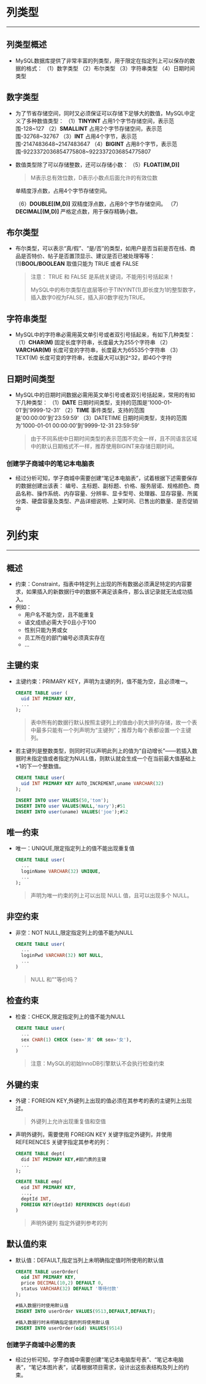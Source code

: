 # 列类型

---

## 列类型概述

  * MySQL数据库提供了非常丰富的列类型，用于限定在指定列上可以保存的数据的格式：
 （1）数字类型
 （2）布尔类型
 （3）字符串类型
 （4）日期时间类型

## 数字类型

  * 为了节省存储空间，同时又必须保证可以存储下足够大的数值，MySQL中定义了多种数值类型：
    （1）**TINYINT**
    占用1个字节存储空间，表示范围-128~127
    （2）**SMALLINT**
    占用2个字节存储空间，表示范围-32768~32767
    （3）**INT**
    占用4个字节，表示范围-2147483648~2147483647
    （4）**BIGINT**
    占用8个字节，表示范围-9223372036854775808~9223372036854775807
  * 数值类型除了可以存储整数，还可以存储小数：
    （5）**FLOAT[(M,D)]**
      >M表示总有效位数，D表示小数点后面允许的有效位数

      单精度浮点数，占用4个字节存储空间。

    （6）**DOUBLE[(M,D)]**
      双精度浮点数，占用8个字节存储空间。
    （7）**DECIMAL[(M,D)]**
      严格定点数，用于保存精确小数。

## 布尔类型

  * 布尔类型，可以表示“真/假”、“是/否”的类型，如用户是否当前是否在线、商品是否特价、帖子是否置顶显示、建议是否已被处理等等：
    (1)**BOOL/BOOLEAN**
    取值只能为 TRUE 或者 FALSE
    >注意：
    >TRUE 和 FALSE 是系统关键词，不能用引号括起来！
    >
    >MySQL中的布尔类型在底层等价于TINYINT(1),即长度为1的整型数字，插入数字0视为FALSE，插入非0数字视为TRUE。

## 字符串类型

  * MySQL中的字符串必需用英文单引号或者双引号括起来，有如下几种类型：
    （1）**CHAR(M)**
    固定长度字符串，长度最大为255个字符串
    （2）**VARCHAR(M)**
    长度可变的字符串，长度最大为65535个字符串
    （3）TEXT(M)
    长度可变的字符串，长度最大可以到2^32，即4G个字符

## 日期时间类型

  * MySQL中的日期时间数据必需用英文单引号或者双引号括起来，常用的有如下几种类型：
    （1）**DATE**
    日期时间类型，支持的范围是'1000-01-01'到'9999-12-31'
    （2）**TIME**
    事件类型，支持的范围是'00:00:00'到'23:59:59'
    （3）DATETIME
    日期时间类型，支持的范围为'1000-01-01 00:00:00'到'9999-12-31 23:59:59'
    >由于不同系统中日期时间类型的表示范围不完全一样，且不同语言区域中的默认日期格式不一样，推荐使用BIGINT来存储日期时间。

### 创建学子商城中的笔记本电脑表

  * 经过分析可知，学子商城中需要创建“笔记本电脑表”，试着根据下述需要保存的数据创建出该表：
    编号、主标题、副标题、价格、服务层诺、规格颜色、商品名称、操作系统、内存容量、分辨率、显卡型号、处理器、显存容量、所属分类、硬盘容量及类型、产品详细说明、上架时间、已售出的数量、是否促销中

# 列约束

---

## 概述

  * 约束：Constraint，指表中特定列上出现的所有数据必须满足特定的内容要求，如果插入的新数据行中的数据不满足该条件，那么该记录就无法成功插入。
  * 例如：
    * 用户名不能为空，且不能重复
    * 语文成绩必需大于0且小于100
    * 性别只能为男或女
    * 员工所在的部门编号必须真实存在
    * ...

## 主键约束

  * 主键约束：PRIMARY KEY，声明为主键的列，值不能为空，且必须唯一。

    ```sql
    CREATE TABLE user (
      uid INT PRIMARY KEY,
      ...
    );
    ```

    >表中所有的数据行默认按照主键列上的值由小到大排列存储，故一个表中最多只能有一个列声明为“主键列”；推荐为每个表都设置一个主键列。

  * 若主键列是整数类型，则同时可以声明此列上的值为“自动增长”——若插入数据时未指定值或者指定为NULL值，则默认就会生成一个在当前最大值基础上+1的下一个整数值。

    ```sql
    CREATE TABLE user(
      uid INT PRIMARY KEY AUTO_INCREMENT,uname VARCHAR(32)
    );
    ```

    ```sql
    INSERT INTO user VALUES(50,'tom');
    INSERT INTO user VALUES(NULL,'mary');#51
    INSERT INTO user(uname) VALUES('joe');#52
    ```

## 唯一约束

  * 唯一：UNIQUE,限定指定列上的值不能出现重复值

    ```sql
    CREATE TABLE user(
      ...
      loginName VARCHAR(32) UNIQUE,
      ...
    );
    ```

    >声明为唯一约束的列上可以出现 NULL 值，且可以出现多个 NULL。

## 非空约束

  * 非空：NOT NULL,限定指定列上的值不能为NULL

    ```sql
    CREATE TABLE user(
      ...
      loginPwd VARCHAR(32) NOT NULL,
      ...
    )
    ```

    >NULL 和""等价吗？

## 检查约束

  * 检查：CHECK,限定指定列上的值不能为NULL

    ```sql
    CREATE TABLE user(
      ...
      sex CHAR(1) CHECK (sex='男' OR sex='女'),
      ...
    )
    ```

    >注意：MySQL的初始InnoDB引擎默认不会执行检查约束

## 外键约束

  * 外键：FOREIGN KEY,外键列上出现的值必须在其参考的表的主键列上出现过。
    >外键列上允许出现重复值和空值
  * 声明外键列，需要使用 FOREIGN KEY 关键字指定外键列，并使用 REFERENCES 关键字指定其参考的列：

    ```sql
    CREATE TABLE dept(
      did INT PRIMARY KEY,#部门表的主键
      ...
    );
    ```

    ```sql
    CREATE TABLE emp(
      eid INT PRIMARY KEY,
      ...,
      deptId INT,
      FOREIGN KEY(deptId) REFERENCES dept(did)
    )
    ```

    >声明外键列
    >指定外键列参考的列

## 默认值约束

  * 默认值：DEFAULT,指定当列上未明确指定值时所使用的默认值

    ```sql
    CREATE TABLE userOrder(
      oid INT PRIMARY KEY,
      price DECIMAL(10,2) DEFAULT 0,
      status VARCHAR(32) DEFAULT '等待付款'
    );
    ```

    ```sql
    #插入数据行时使用默认值
    INSERT INTO userOrder VALUES(9513,DEFAULT,DEFAULT);
    ```

    ```sql
    #插入数据行时未明确指定值的列将使用默认值
    INSERT INTO userOrder(oid) VALUES(9514)
    ```

### 创建学子商城中必需的表

  * 经过分析可知，学子商城中需要创建“笔记本电脑型号表”、“笔记本电脑表”，“笔记本图片表”，试着根据项目需求，设计出这些表结构及列上的约束。